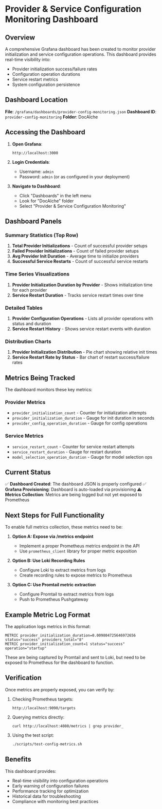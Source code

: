 # Provider & Service Configuration Monitoring Dashboard

## Overview

A comprehensive Grafana dashboard has been created to monitor provider initialization and service configuration operations. This dashboard provides real-time visibility into:

- Provider initialization success/failure rates
- Configuration operation durations
- Service restart metrics
- System configuration persistence

## Dashboard Location

**File**: `/grafana/dashboards/provider-config-monitoring.json`
**Dashboard ID**: `provider-config-monitoring`
**Folder**: DocAIche

## Accessing the Dashboard

1. **Open Grafana**:
   ```
   http://localhost:3000
   ```

2. **Login Credentials**:
   - Username: `admin`
   - Password: `admin` (or as configured in your deployment)

3. **Navigate to Dashboard**:
   - Click "Dashboards" in the left menu
   - Look for "DocAIche" folder
   - Select "Provider & Service Configuration Monitoring"

## Dashboard Panels

### Summary Statistics (Top Row)
1. **Total Provider Initializations** - Count of successful provider setups
2. **Failed Provider Initializations** - Count of failed provider setups
3. **Avg Provider Init Duration** - Average time to initialize providers
4. **Successful Service Restarts** - Count of successful service restarts

### Time Series Visualizations
1. **Provider Initialization Duration by Provider** - Shows initialization time for each provider
2. **Service Restart Duration** - Tracks service restart times over time

### Detailed Tables
1. **Provider Configuration Operations** - Lists all provider operations with status and duration
2. **Service Restart History** - Shows service restart events with duration

### Distribution Charts
1. **Provider Initialization Distribution** - Pie chart showing relative init times
2. **Service Restart Rate by Status** - Bar chart of restart success/failure rates

## Metrics Being Tracked

The dashboard monitors these key metrics:

### Provider Metrics
- `provider_initialization_count` - Counter for initialization attempts
- `provider_initialization_duration` - Gauge for init duration in seconds
- `provider_config_operation_duration` - Gauge for config operations

### Service Metrics
- `service_restart_count` - Counter for service restart attempts
- `service_restart_duration` - Gauge for restart duration
- `model_selection_operation_duration` - Gauge for model selection ops

## Current Status

✅ **Dashboard Created**: The dashboard JSON is properly configured
✅ **Grafana Provisioning**: Dashboard is auto-loaded via provisioning
⚠️ **Metrics Collection**: Metrics are being logged but not yet exposed to Prometheus

## Next Steps for Full Functionality

To enable full metrics collection, these metrics need to be:

1. **Option A: Expose via /metrics endpoint**
   - Implement a proper Prometheus metrics endpoint in the API
   - Use `prometheus_client` library for proper metric exposition

2. **Option B: Use Loki Recording Rules**
   - Configure Loki to extract metrics from logs
   - Create recording rules to expose metrics to Prometheus

3. **Option C: Use Promtail metric extraction**
   - Configure Promtail to extract metrics from logs
   - Push to Prometheus Pushgateway

## Example Metric Log Format

The application logs metrics in this format:
```
METRIC provider_initialization_duration=0.009804725646972656 status="success" providers_total="8"
METRIC provider_initialization_count=1 status="success" operation="startup"
```

These are being captured by Promtail and sent to Loki, but need to be exposed to Prometheus for the dashboard to function.

## Verification

Once metrics are properly exposed, you can verify by:

1. Checking Prometheus targets:
   ```
   http://localhost:9090/targets
   ```

2. Querying metrics directly:
   ```
   curl http://localhost:4080/metrics | grep provider_
   ```

3. Using the test script:
   ```bash
   ./scripts/test-config-metrics.sh
   ```

## Benefits

This dashboard provides:
- Real-time visibility into configuration operations
- Early warning of configuration failures
- Performance tracking for optimization
- Historical data for troubleshooting
- Compliance with monitoring best practices